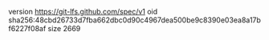version https://git-lfs.github.com/spec/v1
oid sha256:48cbd26733d7fba662dbc0d90c4967dea500be9c8390e03ea8a17bf6227f08af
size 2669
